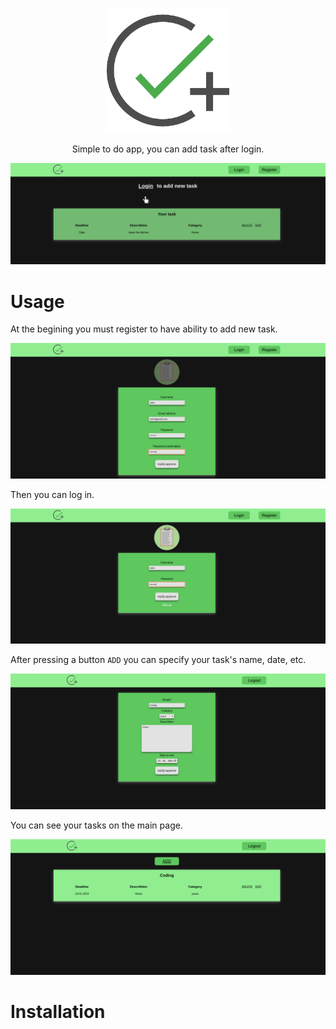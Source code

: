 <p align="center">
<img src="./img/logo.png" width=200>
</p>
<p align='center'>
Simple to do app, you can add task after login.
</p>

![main page](./img/main.png)

# Usage

At the begining you must register to have ability to add new task.

![register page](./img/register.png)

Then you can log in.

![login page](./img/login.png)

After pressing a button `ADD` you can specify your task's name, date, etc.

![new task page](./img/new_task_page.png)

You can see your tasks on the main page.

![main with tasks](./img/main_with_task.png)

# Installation



